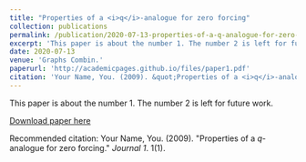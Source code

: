 ```yaml
---
title: "Properties of a <i>q</i>-analogue for zero forcing"
collection: publications
permalink: /publication/2020-07-13-properties-of-a-q-analogue-for-zero-forcing
excerpt: 'This paper is about the number 1. The number 2 is left for future work.'
date: 2020-07-13
venue: 'Graphs Combin.'
paperurl: 'http://academicpages.github.io/files/paper1.pdf'
citation: 'Your Name, You. (2009). &quot;Properties of a <i>q</i>-analogue for zero forcing.&quot; <i>Journal 1</i>. 1(1).'
---
```

This paper is about the number 1. The number 2 is left for future work.

[Download paper here](http://academicpages.github.io/files/paper1.pdf)

Recommended citation: Your Name, You. (2009). "Properties of a <i>q</i>-analogue for zero forcing." <i>Journal 1</i>. 1(1).